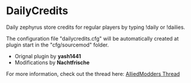 # DailyCredits
Daily zephyrus store credits for regular players by typing !daily or !dailies.

The configuration file "dailycredits.cfg" will be automatically created at plugin start in the "cfg/sourcemod" folder.

- Orignal plugin by **yash1441**
- Modifications by **Nachtfrische**

For more information, check out the thread here: [AlliedModders Thread](https://forums.alliedmods.net/showthread.php?t=300143)
